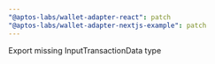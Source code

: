```yaml
---
"@aptos-labs/wallet-adapter-react": patch
"@aptos-labs/wallet-adapter-nextjs-example": patch
---
```


Export missing InputTransactionData type

